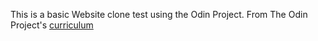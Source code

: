This is a basic Website clone test using the Odin Project. 
From The Odin Project's [curriculum](http://www.theodinproject.com/courses/web-development-101/lessons/html-css)

